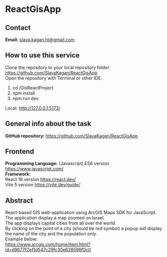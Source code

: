 # ReactGisApp

## Contact
**Email:** slava.kagan.ht@gmail.com

## How to use this service

Clone the repository to your local repository folder: https://github.com/SlavaKagan/ReactGisApp <br />
Open the repository with Terminal or other IDE. <br />

1. cd /GisReactProject <br />
2. npm install <br />
3. npm run dev <br />

Local:   http://127.0.0.1:5173/

## General info about the task
**GitHub repository:** https://github.com/SlavaKagan/ReactGisApp <br />

## Frontend
**Programming Language:** (Javascript) ES6 version https://www.javascript.com/ <br />
**Framework:** <br /> 
React 18 version https://react.dev/ <br />
Vite 5 version https://vite.dev/guide/ <br />

## Abstract

React-based GIS web-application using ArcGIS Maps SDK for JavaScript. <br />
The application display a map zoomed on Israel. <br />
The app displays capital cities from all over the world. <br />
By clicking on the point of a city (should be red symbol) a popup will display the name of the city and the population only. <br />
Example below: <br />
https://www.arcgis.com/home/item.html?id=d9677f2ef1d547c29fc30e628596f0c0
